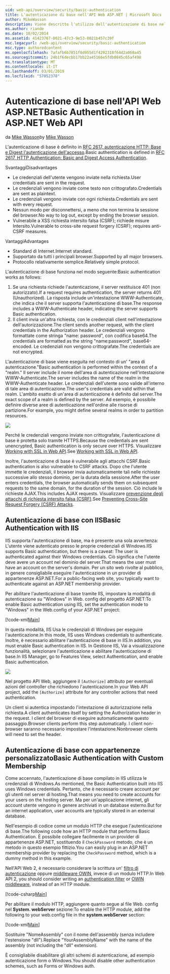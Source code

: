 ```yaml
---
uid: web-api/overview/security/basic-authentication
title: L'autenticazione di base nell'API Web ASP.NET | Microsoft Docs
author: MikeWasson
description: Viene descritto l'utilizzo dell'autenticazione di base nell'API Web ASP.NET.
ms.author: riande
ms.date: 10/02/2014
ms.assetid: 41423767-0021-47c3-9e53-0021b457c39f
msc.legacyurl: /web-api/overview/security/basic-authentication
msc.type: authoredcontent
ms.openlocfilehash: 7afafb6b7851f0d955d1f4292318f64d2a068a45
ms.sourcegitcommit: 24b1f6decbb17bb22a45166e5fdb0845c65af498
ms.translationtype: MT
ms.contentlocale: it-IT
ms.lasthandoff: 03/01/2019
ms.locfileid: "57052378"
---
```

<a name="basic-authentication-in-aspnet-web-api"></a><span data-ttu-id="19f19-103">Autenticazione di base nell'API Web ASP.NET</span><span class="sxs-lookup"><span data-stu-id="19f19-103">Basic Authentication in ASP.NET Web API</span></span>
====================
<span data-ttu-id="19f19-104">da [Mike Wasson](https://github.com/MikeWasson)</span><span class="sxs-lookup"><span data-stu-id="19f19-104">by [Mike Wasson](https://github.com/MikeWasson)</span></span>

<span data-ttu-id="19f19-105">L'autenticazione di base è definito in [RFC 2617, autenticazione HTTP: Base e Digest l'autenticazione dell'accesso](http://www.ietf.org/rfc/rfc2617.txt).</span><span class="sxs-lookup"><span data-stu-id="19f19-105">Basic authentication is defined in [RFC 2617, HTTP Authentication: Basic and Digest Access Authentication](http://www.ietf.org/rfc/rfc2617.txt).</span></span>

<span data-ttu-id="19f19-106">Svantaggi</span><span class="sxs-lookup"><span data-stu-id="19f19-106">Disadvantages</span></span>

- <span data-ttu-id="19f19-107">Le credenziali dell'utente vengono inviate nella richiesta.</span><span class="sxs-lookup"><span data-stu-id="19f19-107">User credentials are sent in the request.</span></span>
- <span data-ttu-id="19f19-108">Le credenziali vengono inviate come testo non crittografato.</span><span class="sxs-lookup"><span data-stu-id="19f19-108">Credentials are sent as plaintext.</span></span>
- <span data-ttu-id="19f19-109">Le credenziali vengono inviate con ogni richiesta.</span><span class="sxs-lookup"><span data-stu-id="19f19-109">Credentials are sent with every request.</span></span>
- <span data-ttu-id="19f19-110">Nessun modo per disconnettersi, a meno che non termina la sessione del browser.</span><span class="sxs-lookup"><span data-stu-id="19f19-110">No way to log out, except by ending the browser session.</span></span>
- <span data-ttu-id="19f19-111">Vulnerabile a XSS richiesta intersito falsa (CSRF); richiede misure Intersito.</span><span class="sxs-lookup"><span data-stu-id="19f19-111">Vulnerable to cross-site request forgery (CSRF); requires anti-CSRF measures.</span></span>

<span data-ttu-id="19f19-112">Vantaggi</span><span class="sxs-lookup"><span data-stu-id="19f19-112">Advantages</span></span>

- <span data-ttu-id="19f19-113">Standard di Internet.</span><span class="sxs-lookup"><span data-stu-id="19f19-113">Internet standard.</span></span>
- <span data-ttu-id="19f19-114">Supportato da tutti i principali browser.</span><span class="sxs-lookup"><span data-stu-id="19f19-114">Supported by all major browsers.</span></span>
- <span data-ttu-id="19f19-115">Protocollo relativamente semplice.</span><span class="sxs-lookup"><span data-stu-id="19f19-115">Relatively simple protocol.</span></span>

<span data-ttu-id="19f19-116">L'autenticazione di base funziona nel modo seguente:</span><span class="sxs-lookup"><span data-stu-id="19f19-116">Basic authentication works as follows:</span></span>

1. <span data-ttu-id="19f19-117">Se una richiesta richiede l'autenticazione, il server restituisce 401 (non autorizzato).</span><span class="sxs-lookup"><span data-stu-id="19f19-117">If a request requires authentication, the server returns 401 (Unauthorized).</span></span> <span data-ttu-id="19f19-118">La risposta include un'intestazione WWW-Authenticate, che indica che il server supporta l'autenticazione di base.</span><span class="sxs-lookup"><span data-stu-id="19f19-118">The response includes a WWW-Authenticate header, indicating the server supports Basic authentication.</span></span>
2. <span data-ttu-id="19f19-119">Il client invia un'altra richiesta, con le credenziali client nell'intestazione dell'autorizzazione.</span><span class="sxs-lookup"><span data-stu-id="19f19-119">The client sends another request, with the client credentials in the Authorization header.</span></span> <span data-ttu-id="19f19-120">Le credenziali vengono formattate come stringa "name: password", con codifica base64.</span><span class="sxs-lookup"><span data-stu-id="19f19-120">The credentials are formatted as the string "name:password", base64-encoded.</span></span> <span data-ttu-id="19f19-121">Le credenziali non vengono crittografate.</span><span class="sxs-lookup"><span data-stu-id="19f19-121">The credentials are not encrypted.</span></span>

<span data-ttu-id="19f19-122">L'autenticazione di base viene eseguita nel contesto di un' "area di autenticazione."</span><span class="sxs-lookup"><span data-stu-id="19f19-122">Basic authentication is performed within the context of a "realm."</span></span> <span data-ttu-id="19f19-123">Il server include il nome dell'area di autenticazione nell'intestazione WWW-Authenticate.</span><span class="sxs-lookup"><span data-stu-id="19f19-123">The server includes the name of the realm in the WWW-Authenticate header.</span></span> <span data-ttu-id="19f19-124">Le credenziali dell'utente sono valide all'interno di tale area di autenticazione.</span><span class="sxs-lookup"><span data-stu-id="19f19-124">The user's credentials are valid within that realm.</span></span> <span data-ttu-id="19f19-125">L'ambito esatto di un'area di autenticazione è definito dal server.</span><span class="sxs-lookup"><span data-stu-id="19f19-125">The exact scope of a realm is defined by the server.</span></span> <span data-ttu-id="19f19-126">Ad esempio, è possibile definire diverse aree di autenticazione nell'ordine alle risorse di partizione.</span><span class="sxs-lookup"><span data-stu-id="19f19-126">For example, you might define several realms in order to partition resources.</span></span>

![](basic-authentication/_static/image1.png)

<span data-ttu-id="19f19-127">Perché le credenziali vengono inviate non crittografate, l'autenticazione di base è protetta solo tramite HTTPS.</span><span class="sxs-lookup"><span data-stu-id="19f19-127">Because the credentials are sent unencrypted, Basic authentication is only secure over HTTPS.</span></span> <span data-ttu-id="19f19-128">Visualizzare [Working with SSL in Web API](working-with-ssl-in-web-api.md).</span><span class="sxs-lookup"><span data-stu-id="19f19-128">See [Working with SSL in Web API](working-with-ssl-in-web-api.md).</span></span>

<span data-ttu-id="19f19-129">Inoltre, l'autenticazione di base è vulnerabile agli attacchi CSRF.</span><span class="sxs-lookup"><span data-stu-id="19f19-129">Basic authentication is also vulnerable to CSRF attacks.</span></span> <span data-ttu-id="19f19-130">Dopo che l'utente immette le credenziali, il browser invia automaticamente tali nelle richieste successive allo stesso dominio, per la durata della sessione.</span><span class="sxs-lookup"><span data-stu-id="19f19-130">After the user enters credentials, the browser automatically sends them on subsequent requests to the same domain, for the duration of the session.</span></span> <span data-ttu-id="19f19-131">Ciò include le richieste AJAX.</span><span class="sxs-lookup"><span data-stu-id="19f19-131">This includes AJAX requests.</span></span> <span data-ttu-id="19f19-132">Visualizzare [prevenzione degli attacchi di richiesta intersito falsa (CSRF)](preventing-cross-site-request-forgery-csrf-attacks.md).</span><span class="sxs-lookup"><span data-stu-id="19f19-132">See [Preventing Cross-Site Request Forgery (CSRF) Attacks](preventing-cross-site-request-forgery-csrf-attacks.md).</span></span>

## <a name="basic-authentication-with-iis"></a><span data-ttu-id="19f19-133">Autenticazione di base con IIS</span><span class="sxs-lookup"><span data-stu-id="19f19-133">Basic Authentication with IIS</span></span>

<span data-ttu-id="19f19-134">IIS supporta l'autenticazione di base, ma è presente una sola avvertenza: L'utente viene autenticato presso le proprie credenziali di Windows.</span><span class="sxs-lookup"><span data-stu-id="19f19-134">IIS supports Basic authentication, but there is a caveat: The user is authenticated against their Windows credentials.</span></span> <span data-ttu-id="19f19-135">Ciò significa che l'utente deve avere un account nel dominio del server.</span><span class="sxs-lookup"><span data-stu-id="19f19-135">That means the user must have an account on the server's domain.</span></span> <span data-ttu-id="19f19-136">Per un sito web rivolte al pubblico, in genere consigliabile eseguire l'autenticazione in un provider di appartenenze ASP.NET.</span><span class="sxs-lookup"><span data-stu-id="19f19-136">For a public-facing web site, you typically want to authenticate against an ASP.NET membership provider.</span></span>

<span data-ttu-id="19f19-137">Per abilitare l'autenticazione di base tramite IIS, impostare la modalità di autenticazione su "Windows" in Web. config del progetto ASP.NET:</span><span class="sxs-lookup"><span data-stu-id="19f19-137">To enable Basic authentication using IIS, set the authentication mode to "Windows" in the Web.config of your ASP.NET project:</span></span>

[!code-xml[Main](basic-authentication/samples/sample1.xml)]

<span data-ttu-id="19f19-138">In questa modalità, IIS Usa le credenziali di Windows per eseguire l'autenticazione.</span><span class="sxs-lookup"><span data-stu-id="19f19-138">In this mode, IIS uses Windows credentials to authenticate.</span></span> <span data-ttu-id="19f19-139">Inoltre, è necessario abilitare l'autenticazione di base in IIS.</span><span class="sxs-lookup"><span data-stu-id="19f19-139">In addition, you must enable Basic authentication in IIS.</span></span> <span data-ttu-id="19f19-140">In Gestione IIS, Vai a visualizzazione funzionalità, selezionare l'autenticazione e abilitare l'autenticazione di base.</span><span class="sxs-lookup"><span data-stu-id="19f19-140">In IIS Manager, go to Features View, select Authentication, and enable Basic authentication.</span></span>

![](basic-authentication/_static/image2.png)

<span data-ttu-id="19f19-141">Nel progetto API Web, aggiungere il `[Authorize]` attributo per eventuali azioni del controller che richiedono l'autenticazione.</span><span class="sxs-lookup"><span data-stu-id="19f19-141">In your Web API project, add the `[Authorize]` attribute for any controller actions that need authentication.</span></span>

<span data-ttu-id="19f19-142">Un client si autentica impostando l'intestazione di autorizzazione nella richiesta.</span><span class="sxs-lookup"><span data-stu-id="19f19-142">A client authenticates itself by setting the Authorization header in the request.</span></span> <span data-ttu-id="19f19-143">I client del browser di eseguire automaticamente questo passaggio.</span><span class="sxs-lookup"><span data-stu-id="19f19-143">Browser clients perform this step automatically.</span></span> <span data-ttu-id="19f19-144">I client non-browser saranno necessario impostare l'intestazione.</span><span class="sxs-lookup"><span data-stu-id="19f19-144">Nonbrowser clients will need to set the header.</span></span>

## <a name="basic-authentication-with-custom-membership"></a><span data-ttu-id="19f19-145">Autenticazione di base con appartenenze personalizzato</span><span class="sxs-lookup"><span data-stu-id="19f19-145">Basic Authentication with Custom Membership</span></span>

<span data-ttu-id="19f19-146">Come accennato, l'autenticazione di base compilato in IIS utilizza le credenziali di Windows.</span><span class="sxs-lookup"><span data-stu-id="19f19-146">As mentioned, the Basic Authentication built into IIS uses Windows credentials.</span></span> <span data-ttu-id="19f19-147">Pertanto, che è necessario creare account per gli utenti nel server di hosting.</span><span class="sxs-lookup"><span data-stu-id="19f19-147">That means you need to create accounts for your users on the hosting server.</span></span> <span data-ttu-id="19f19-148">Ma per un'applicazione internet, gli account utente vengono in genere archiviati in un database esterno.</span><span class="sxs-lookup"><span data-stu-id="19f19-148">But for an internet application, user accounts are typically stored in an external database.</span></span>

<span data-ttu-id="19f19-149">Nell'esempio di codice come un modulo HTTP che esegue l'autenticazione di base.</span><span class="sxs-lookup"><span data-stu-id="19f19-149">The following code how an HTTP module that performs Basic Authentication.</span></span> <span data-ttu-id="19f19-150">È possibile collegare facilmente in un provider di appartenenze ASP.NET, sostituendo il `CheckPassword` metodo, che è un metodo in questo esempio fittizio.</span><span class="sxs-lookup"><span data-stu-id="19f19-150">You can easily plug in an ASP.NET membership provider by replacing the `CheckPassword` method, which is a dummy method in this example.</span></span>

<span data-ttu-id="19f19-151">Nell'API Web 2, è necessario considerare la scrittura un' [filtro di autenticazione](authentication-filters.md) oppure [middleware OWIN](../../../aspnet/overview/owin-and-katana/index.md), invece di un modulo HTTP.</span><span class="sxs-lookup"><span data-stu-id="19f19-151">In Web API 2, you should consider writing an [authentication filter](authentication-filters.md) or [OWIN middleware](../../../aspnet/overview/owin-and-katana/index.md), instead of an HTTP module.</span></span>

[!code-csharp[Main](basic-authentication/samples/sample2.cs)]

<span data-ttu-id="19f19-152">Per abilitare il modulo HTTP, aggiungere quanto segue al file Web. config nel **System. webServer** sezione:</span><span class="sxs-lookup"><span data-stu-id="19f19-152">To enable the HTTP module, add the following to your web.config file in the **system.webServer** section:</span></span>

[!code-xml[Main](basic-authentication/samples/sample3.xml?highlight=4)]

<span data-ttu-id="19f19-153">Sostituire "NomeAssembly" con il nome dell'assembly (senza includere l'estensione "dll").</span><span class="sxs-lookup"><span data-stu-id="19f19-153">Replace "YourAssemblyName" with the name of the assembly (not including the "dll" extension).</span></span>

<span data-ttu-id="19f19-154">È consigliabile disabilitare gli altri schemi di autenticazione, ad esempio autenticazione form o Windows.</span><span class="sxs-lookup"><span data-stu-id="19f19-154">You should disable other authentication schemes, such as Forms or Windows auth.</span></span>
